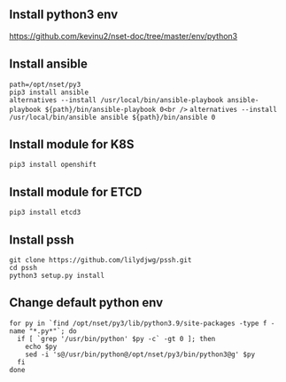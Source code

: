 ## Install python3 env
<https://github.com/kevinu2/nset-doc/tree/master/env/python3>

## Install ansible
`path=/opt/nset/py3`<br />
`pip3 install ansible`<br />
`alternatives --install /usr/local/bin/ansible-playbook ansible-playbook ${path}/bin/ansible-playbook 0<br />`
`alternatives --install /usr/local/bin/ansible ansible ${path}/bin/ansible 0`

## Install module for K8S
`pip3 install openshift`

## Install module for ETCD
`pip3 install etcd3`

## Install pssh
`git clone https://github.com/lilydjwg/pssh.git`<br />
`cd pssh`<br />
`python3 setup.py install`

## Change default python env
```
for py in `find /opt/nset/py3/lib/python3.9/site-packages -type f -name "*.py*"`; do
  if [ `grep '/usr/bin/python' $py -c` -gt 0 ]; then
    echo $py
    sed -i 's@/usr/bin/python@/opt/nset/py3/bin/python3@g' $py
  fi
done
```
